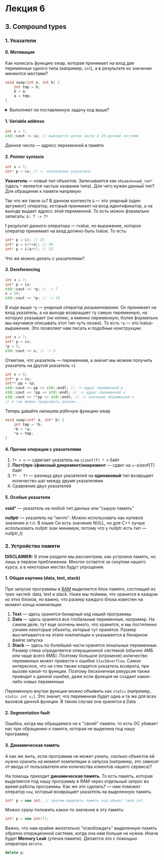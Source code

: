 # Лекция 6

## 3. Compound types

### 1. Указатели

#### 0. Мотивация

Как написать функцию swap, которая принимает на вход две переменные одного типа (например, `int`), а в результате их значения меняются местами?

```C++
void swap(int a, int b) {
    int tmp = b;
    b = a;
    a = tmp;
}
```

<details>
<summary>Выполняет ли поставленную задачу код выше?</summary>
Нет, потому что a и b — копии переданных переменных

То есть нам нужно каким-то образом передавать первоначальные переменные
</details>

#### 1. Variable address

```C++
int x = 7;
std::cout << &x; // выводится целое число в 16-ричной системе 
```

Данное число — адресс переменной в памяти

#### 2. Pointer syntaxis

```C++
int x = 7;
int* p = &x; // <- объявление указателя
```

**Указатель** — новый тип объектов. Записывается как `объявленный_тип*` (здесь `*` является частью названия типа). Для чего нужен данный тип? Для обращение к памяти напрямую

Так что же такое `&x`? В данном контексте `&` — это унарный (один аргумент) оператор, который принмиает на вход идентификатор, а на выходе выдает адресс этой переменной. То есть можно формально записать: `&: T -> T*`

**!** результат данного оператора — rvalue, но выражение, которое оператор принимает на вход должно быть lvalue. То есть:

```C++
int* p = &5; // CE
int* p = &(++a); // OK
int* p = &(a++); // CE
```

Что же можно делать с указателями? 

#### 3. Dereferencing

```C++
int x = 7;
int* p = &x;
std::cout << *p; // -> 7
x = 10;
std::cout << *p; // -> 10
```

В коде выше `*p` — унарный оператор *разыменования*. Он принимает на вход указатель, а на выходе возвращает ту самую переменную, на которую указывает (не копию, а именно переменную; более формально мы научимся описывать этот тип чуть позже). То есть `*p` — это lvalue-выражение. Это позволяет нам писать и подобные конструкции:

```C++
int x = 7;
int* p = &x;
*p = 5;
std::cout << x; // -> 5
```

Отметим, что указатель — переменная, а значит мы можем получить указатель на другой указатель =)

```C++
int x = 9;
int* p = &x;
int** pp = &p;
std::cout << pp << std::endl; // -> адрес переменной p
std::cout << *pp << std::endl; // -> адрес переменной х
std::cout << **pp << std::endl; // -> значение переменной x 
// и так можно продолжать дальше...
```

Теперь давайте напишем *рабочую* функцию swap

```C++
void swap(int* a, int* b) {
    int tmp = *b;
    *b = *a;
    *a = tmp;
}
```

#### 4. Прочие операции с указателями

1. `T* + n` — сдвигает указатель на `sizeof(T) * n` байт
1. **Пост(пре-)фиксный декремент/инкремент** — сдвиг на +-sizeof(T) байт 
1. `T* - T*` — разница двух указателей на **одинаковый** тип возврщает количество шаг между двумя указателями
1. Сравнение двух указателей

#### 5. Особые указатели

**void*** — указатель на любой тип данных или "сырую память"

**nullptr** — указатель на "ничто". Можно использовать как нулевое значение и т.п. В языке Си есть значение NULL, но для С++ лучше использовать nullptr (как минимум, потому что у nullptr есть тип — nullptr_t)

### 2. Устройство памяти

**DISCLAIMER:** В этом разделе мы рассмотрим, как устроена память, но лишь в первом приближении. Многое остается за скоупом нашего курса, а в некоторых местах будут упрощения. 

#### 1. Общая картина (data, text, stack)

При запуске программы в [RAM](https://en.wikipedia.org/wiki/Random-access_memory) выделяется блок памяти, состоящий из трех частей: data, text и stack. Ниже мы поймем, что хранится в каждом из этих блоков, но важно, что размер каждого блока известен на момент конца компиляции

1. **Text** — здесь хранится бинарный код нашей программы
1. **Data** — здесь хранятся все глобальные переменные, например. На самом деле, тут еще ооочень много, что хранится, и мы постепенно узнаем некоторые объекты, которые тут хранятся. Размер высчитывается на этапе компиляции и указывается в бинарном файле запуска
1. **Stack** — здесь по болейшей части хранятся локальные переменные. Размер стека определяется операционной системой (обычно 4МБ или чаще всего 8МБ). Поэтому большое (огромное) количество переменных может привести к ошибке `StackOverflow`. Самое интересное, что на стек также кладется указатель возврата, при вызове какой-то функции. Поэтому бесконечная рекурсия также приводит к данной ошибке, даже если функция не создает каких-либо новых переменных

Переменную внутри функции можно объявить как `static` (например, `static int x;`). Это значит, что переменная будет одна и та же для всех вызовов данной функции. В таком случае она хранится в Data

#### 2. Segmentation fault

Ошибка, когда мы обращаемся не к "своей" памяти, то есть ОС убивает нас при обращению к памяти, которая не выделена под нашу программу

#### 3. Динамическая память

А как же жить, если программа не может узнать, сколько объектов ей нужно хранить на момент компиляции и запуска (например, это зависит от ввода от пользователя или количества клиентов нашего сервиса)?

На помощь приходит **динамическая память**. То есть память, которая выделяется под нашу программу в RAM через отдельный запрос во время работы программы. Как же это сделать? — нам поможет оператор `new`, который возвращает указатель на выделенную память.

```C++
int* p = new int; // просим выделить память под объект типа int
```

Можно сразу положить какое-то значение в эту память:

```C++
int* p = new int(7);
```

Важно, что нам крайне желательно "освобождать" выделенную память обратно операционной системе, когда она нам больше не нужна. Иначе будет **Memory Leak** (утечка памяти). Делается это с помощью оператора `delete`:

```C++
delete p;
```
